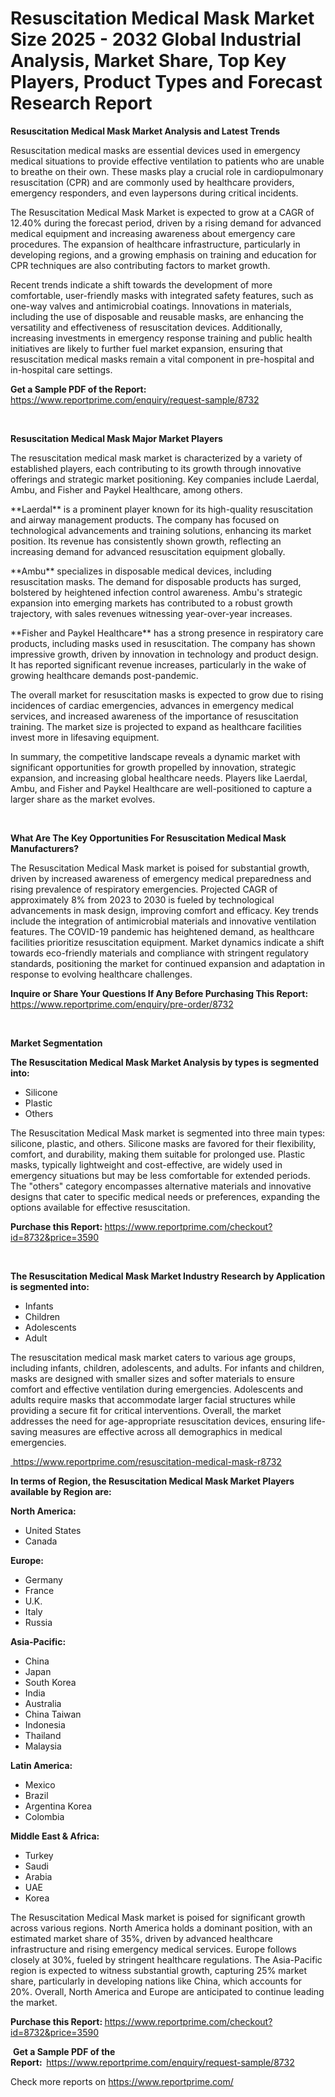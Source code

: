 <p><h1>Resuscitation Medical Mask Market Size 2025 - 2032 Global Industrial Analysis, Market Share, Top Key Players, Product Types and Forecast Research Report</h1></p><p><strong>Resuscitation Medical Mask Market Analysis and Latest Trends</strong></p>
<p><p>Resuscitation medical masks are essential devices used in emergency medical situations to provide effective ventilation to patients who are unable to breathe on their own. These masks play a crucial role in cardiopulmonary resuscitation (CPR) and are commonly used by healthcare providers, emergency responders, and even laypersons during critical incidents.</p><p>The Resuscitation Medical Mask Market is expected to grow at a CAGR of 12.40% during the forecast period, driven by a rising demand for advanced medical equipment and increasing awareness about emergency care procedures. The expansion of healthcare infrastructure, particularly in developing regions, and a growing emphasis on training and education for CPR techniques are also contributing factors to market growth.</p><p>Recent trends indicate a shift towards the development of more comfortable, user-friendly masks with integrated safety features, such as one-way valves and antimicrobial coatings. Innovations in materials, including the use of disposable and reusable masks, are enhancing the versatility and effectiveness of resuscitation devices. Additionally, increasing investments in emergency response training and public health initiatives are likely to further fuel market expansion, ensuring that resuscitation medical masks remain a vital component in pre-hospital and in-hospital care settings.</p></p>
<p><strong>Get a Sample PDF of the Report:&nbsp;</strong> <a href="https://www.reportprime.com/enquiry/request-sample/8732?utm_campaign=3559&utm_medium=2&utm_source=Github&utm_content=ia&utm_term=20032025&utm_id=resuscitation-medical-mask">https://www.reportprime.com/enquiry/request-sample/8732</a></p>
<p>&nbsp;</p>
<p><strong>Resuscitation Medical Mask Major Market Players</strong></p>
<p><p>The resuscitation medical mask market is characterized by a variety of established players, each contributing to its growth through innovative offerings and strategic market positioning. Key companies include Laerdal, Ambu, and Fisher and Paykel Healthcare, among others.</p><p>**Laerdal** is a prominent player known for its high-quality resuscitation and airway management products. The company has focused on technological advancements and training solutions, enhancing its market position. Its revenue has consistently shown growth, reflecting an increasing demand for advanced resuscitation equipment globally.</p><p>**Ambu** specializes in disposable medical devices, including resuscitation masks. The demand for disposable products has surged, bolstered by heightened infection control awareness. Ambu's strategic expansion into emerging markets has contributed to a robust growth trajectory, with sales revenues witnessing year-over-year increases.</p><p>**Fisher and Paykel Healthcare** has a strong presence in respiratory care products, including masks used in resuscitation. The company has shown impressive growth, driven by innovation in technology and product design. It has reported significant revenue increases, particularly in the wake of growing healthcare demands post-pandemic.</p><p>The overall market for resuscitation masks is expected to grow due to rising incidences of cardiac emergencies, advances in emergency medical services, and increased awareness of the importance of resuscitation training. The market size is projected to expand as healthcare facilities invest more in lifesaving equipment.</p><p>In summary, the competitive landscape reveals a dynamic market with significant opportunities for growth propelled by innovation, strategic expansion, and increasing global healthcare needs. Players like Laerdal, Ambu, and Fisher and Paykel Healthcare are well-positioned to capture a larger share as the market evolves.</p></p>
<p>&nbsp;</p>
<p><strong>What Are The Key Opportunities For Resuscitation Medical Mask Manufacturers?</strong></p>
<p><p>The Resuscitation Medical Mask market is poised for substantial growth, driven by increased awareness of emergency medical preparedness and rising prevalence of respiratory emergencies. Projected CAGR of approximately 8% from 2023 to 2030 is fueled by technological advancements in mask design, improving comfort and efficacy. Key trends include the integration of antimicrobial materials and innovative ventilation features. The COVID-19 pandemic has heightened demand, as healthcare facilities prioritize resuscitation equipment. Market dynamics indicate a shift towards eco-friendly materials and compliance with stringent regulatory standards, positioning the market for continued expansion and adaptation in response to evolving healthcare challenges.</p></p>
<p><strong>Inquire or Share Your Questions If Any Before Purchasing This Report:</strong> <a href="https://www.reportprime.com/enquiry/pre-order/8732?utm_campaign=3559&utm_medium=2&utm_source=Github&utm_content=ia&utm_term=20032025&utm_id=resuscitation-medical-mask">https://www.reportprime.com/enquiry/pre-order/8732</a></p>
<p>&nbsp;</p>
<p><strong>Market Segmentation</strong></p>
<p><strong>The Resuscitation Medical Mask Market Analysis by types is segmented into:</strong></p>
<p><ul><li>Silicone</li><li>Plastic</li><li>Others</li></ul></p>
<p><p>The Resuscitation Medical Mask market is segmented into three main types: silicone, plastic, and others. Silicone masks are favored for their flexibility, comfort, and durability, making them suitable for prolonged use. Plastic masks, typically lightweight and cost-effective, are widely used in emergency situations but may be less comfortable for extended periods. The "others" category encompasses alternative materials and innovative designs that cater to specific medical needs or preferences, expanding the options available for effective resuscitation.</p></p>
<p><strong>Purchase this Report:&nbsp;</strong><a href="https://www.reportprime.com/checkout?id=8732&price=3590&utm_campaign=3559&utm_medium=2&utm_source=Github&utm_content=ia&utm_term=20032025&utm_id=resuscitation-medical-mask">https://www.reportprime.com/checkout?id=8732&price=3590</a></p>
<p>&nbsp;</p>
<p><strong>The Resuscitation Medical Mask Market Industry Research by Application is segmented into:</strong></p>
<p><ul><li>Infants</li><li>Children</li><li>Adolescents</li><li>Adult</li></ul></p>
<p><p>The resuscitation medical mask market caters to various age groups, including infants, children, adolescents, and adults. For infants and children, masks are designed with smaller sizes and softer materials to ensure comfort and effective ventilation during emergencies. Adolescents and adults require masks that accommodate larger facial structures while providing a secure fit for critical interventions. Overall, the market addresses the need for age-appropriate resuscitation devices, ensuring life-saving measures are effective across all demographics in medical emergencies.</p></p>
<p><a href="https://www.reportprime.com/resuscitation-medical-mask-r8732?utm_campaign=3559&utm_medium=2&utm_source=Github&utm_content=ia&utm_term=20032025&utm_id=resuscitation-medical-mask">&nbsp;https://www.reportprime.com/resuscitation-medical-mask-r8732</a></p>
<p><strong>In terms of Region, the Resuscitation Medical Mask Market Players available by Region are:</strong></p>
<p>
    <p> <strong> North America: </strong>
        <ul>
            <li>United States</li>
            <li>Canada</li>
        </ul>
        </p> 
    <p> <strong> Europe: </strong>
        <ul>
            <li>Germany</li>
            <li>France</li>
            <li>U.K.</li>
            <li>Italy</li>
            <li>Russia</li>
        </ul>
        </p> 
    <p> <strong> Asia-Pacific: </strong>
        <ul>
            <li>China</li>
            <li>Japan</li>
            <li>South Korea</li>
            <li>India</li>
            <li>Australia</li>
            <li>China Taiwan</li>
            <li>Indonesia</li>
            <li>Thailand</li>
            <li>Malaysia</li>
        </ul>
        </p> 
    <p> <strong> Latin America: </strong>
        <ul>
            <li>Mexico</li>
            <li>Brazil</li>
            <li>Argentina Korea</li>
            <li>Colombia</li>
        </ul>
        </p> 
    <p> <strong> Middle East & Africa: </strong>
        <ul>
            <li>Turkey</li>
            <li>Saudi</li>
            <li>Arabia</li>
            <li>UAE</li>
            <li>Korea</li>
        </ul>
    </p>
    </p>
<p><p>The Resuscitation Medical Mask market is poised for significant growth across various regions. North America holds a dominant position, with an estimated market share of 35%, driven by advanced healthcare infrastructure and rising emergency medical services. Europe follows closely at 30%, fueled by stringent healthcare regulations. The Asia-Pacific region is expected to witness substantial growth, capturing 25% market share, particularly in developing nations like China, which accounts for 20%. Overall, North America and Europe are anticipated to continue leading the market.</p></p>
<p><strong>Purchase this Report: </strong><a href="https://www.reportprime.com/checkout?id=8732&price=3590&utm_campaign=3559&utm_medium=2&utm_source=Github&utm_content=ia&utm_term=20032025&utm_id=resuscitation-medical-mask">https://www.reportprime.com/checkout?id=8732&price=3590</a></p>
<p>&nbsp;<strong>Get a Sample PDF of the Report:&nbsp;&nbsp;</strong><a href="https://www.reportprime.com/enquiry/request-sample/8732?utm_campaign=3559&utm_medium=2&utm_source=Github&utm_content=ia&utm_term=20032025&utm_id=resuscitation-medical-mask">https://www.reportprime.com/enquiry/request-sample/8732</a></p>
<p><strong></strong></p>
<p>Check more reports on <a href="https://www.reportprime.com/?utm_campaign=3559&utm_medium=2&utm_source=Github&utm_content=ia&utm_term=20032025&utm_id=resuscitation-medical-mask">https://www.reportprime.com/</a></p>